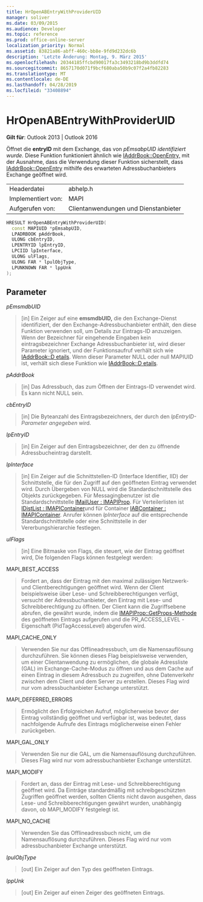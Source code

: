 ```yaml
---
title: HrOpenABEntryWithProviderUID
manager: soliver
ms.date: 03/09/2015
ms.audience: Developer
ms.topic: reference
ms.prod: office-online-server
localization_priority: Normal
ms.assetid: 83821a86-abff-460c-bb8e-9fd9d232dc6b
description: 'Letzte Änderung: Montag, 9. März 2015'
ms.openlocfilehash: 20344185ffcbd90017fa3c3493218bd9b3ddfd74
ms.sourcegitcommit: 8657170d071f9bcf680aba50b9c07f2a4fb82283
ms.translationtype: MT
ms.contentlocale: de-DE
ms.lasthandoff: 04/28/2019
ms.locfileid: "33408894"
---
```

# <a name="hropenabentrywithprovideruid"></a>HrOpenABEntryWithProviderUID

  
  
**Gilt für**: Outlook 2013 | Outlook 2016 
  
Öffnet die **entryID** mit dem Exchange, das von _pEmsabpUID identifiziert wurde._ Diese Funktion funktioniert ähnlich wie [IAddrBook::OpenEntry,](iaddrbook-openentry.md) mit der Ausnahme, dass die Verwendung dieser Funktion sicherstellt, dass [IAddrBook::OpenEntry](iaddrbook-openentry.md) mithilfe des erwarteten Adressbuchanbieters Exchange geöffnet wird. 
  
|||
|:-----|:-----|
|Headerdatei  <br/> |abhelp.h  <br/> |
|Implementiert von:  <br/> |MAPI  <br/> |
|Aufgerufen von:  <br/> |Clientanwendungen und Dienstanbieter  <br/> |
   
```cpp
HRESULT HrOpenABEntryWithProviderUID(
  const MAPIUID *pEmsabpUID,
  LPADRBOOK pAddrBook,
  ULONG cbEntryID,
  LPENTRYID lpEntryID,
  LPCIID lpInterface,
  ULONG ulFlags,
  ULONG FAR * lpulObjType,
  LPUNKNOWN FAR * lppUnk
);
```

## <a name="parameters"></a>Parameter

 _pEmsmdbUID_
  
> [in] Ein Zeiger auf eine **emsmdbUID,** die den Exchange-Dienst identifiziert, der den Exchange-Adressbuchanbieter enthält, den diese Funktion verwenden soll, um Details zur Eintrags-ID anzuzeigen. Wenn der Bezeichner für eingehende Eingaben kein eintragsbezeichner Exchange Adressbuchanbieter ist, wird dieser Parameter ignoriert, und der Funktionsaufruf verhält sich wie [IAddrBook::D etails](iaddrbook-details.md). Wenn dieser Parameter NULL oder null MAPIUID ist, verhält sich diese Funktion wie [IAddrBook::D etails](iaddrbook-details.md).
    
 _pAddrBook_
  
> [in] Das Adressbuch, das zum Öffnen der Eintrags-ID verwendet wird. Es kann nicht NULL sein.
    
 _cbEntryID_
  
> [in] Die Byteanzahl des Eintragsbezeichners, der durch den  _lpEntryID-Parameter angegeben_ wird. 
    
 _lpEntryID_
  
>  [in] Ein Zeiger auf den Eintragsbezeichner, der den zu öffnende Adressbucheintrag darstellt. 
    
 _lpInterface_
  
> [in] Ein Zeiger auf die Schnittstellen-ID (Interface Identifier, IID) der Schnittstelle, die für den Zugriff auf den geöffneten Eintrag verwendet wird. Durch Übergeben von NULL wird die Standardschnittstelle des Objekts zurückgegeben. Für Messagingbenutzer ist die Standardschnittstelle [IMailUser : IMAPIProp](imailuserimapiprop.md). Für Verteilerlisten ist [IDistList : IMAPIContainer](idistlistimapicontainer.md)und für Container [IABContainer : IMAPIContainer](iabcontainerimapicontainer.md). Anrufer können  _lpInterface_ auf die entsprechende Standardschnittstelle oder eine Schnittstelle in der Vererbungshierarchie festlegen. 
    
 _ulFlags_
  
> [in] Eine Bitmaske von Flags, die steuert, wie der Eintrag geöffnet wird, Die folgenden Flags können festgelegt werden:
    
MAPI_BEST_ACCESS
  
> Fordert an, dass der Eintrag mit den maximal zulässigen Netzwerk- und Clientberechtigungen geöffnet wird. Wenn der Client beispielsweise über Lese- und Schreibberechtigungen verfügt, versucht der Adressbuchanbieter, den Eintrag mit Lese- und Schreibberechtigung zu öffnen. Der Client kann die Zugriffsebene abrufen, die gewährt wurde, indem die [IMAPIProp::GetProps-Methode](imapiprop-getprops.md) des geöffneten Eintrags aufgerufen und die PR_ACCESS_LEVEL -Eigenschaft (PidTagAccessLevel) abgerufen wird. 
    
MAPI_CACHE_ONLY
  
> Verwenden Sie nur das Offlineadressbuch, um die Namensauflösung durchzuführen. Sie können dieses Flag beispielsweise verwenden, um einer Clientanwendung zu ermöglichen, die globale Adressliste (GAL) im Exchange-Cache-Modus zu öffnen und aus dem Cache auf einen Eintrag in diesem Adressbuch zu zugreifen, ohne Datenverkehr zwischen dem Client und dem Server zu erstellen. Dieses Flag wird nur vom adressbuchanbieter Exchange unterstützt.
    
MAPI_DEFERRED_ERRORS
  
> Ermöglicht den Erfolgreichen Aufruf, möglicherweise bevor der Eintrag vollständig geöffnet und verfügbar ist, was bedeutet, dass nachfolgende Aufrufe des Eintrags möglicherweise einen Fehler zurückgeben.
    
MAPI_GAL_ONLY
  
> Verwenden Sie nur die GAL, um die Namensauflösung durchzuführen. Dieses Flag wird nur vom adressbuchanbieter Exchange unterstützt.
    
MAPI_MODIFY
  
> Fordert an, dass der Eintrag mit Lese- und Schreibberechtigung geöffnet wird. Da Einträge standardmäßig mit schreibgeschützten Zugriffen geöffnet werden, sollten Clients nicht davon ausgehen, dass Lese- und Schreibberechtigungen gewährt wurden, unabhängig davon, ob MAPI_MODIFY festgelegt ist.
    
MAPI_NO_CACHE
  
> Verwenden Sie das Offlineadressbuch nicht, um die Namensauflösung durchzuführen. Dieses Flag wird nur vom adressbuchanbieter Exchange unterstützt.
    
 _lpulObjType_
  
> [out] Ein Zeiger auf den Typ des geöffneten Eintrags.
    
 _lppUnk_
  
> [out] Ein Zeiger auf einen Zeiger des geöffneten Eintrags.
    

